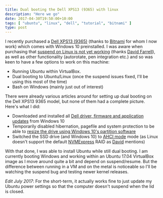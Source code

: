 ```yaml
---
title: Dual booting the Dell XPS13 (9365) with linux
description: "Here we go"
date: 2017-04-30T19:50:00+10:00
tags: [ "ubuntu", "linux", "dell", "tutorial", "bitnami" ]
type: post
---
```


I recently purchased a [Dell XPS13 (9365)][dell-xps13] (thanks to
[Bitnami][bitnami] for whom I now work) which comes with Windows 10 preinstalled. I was
aware when purchasing that [suspend on Linux is not yet working][suspend-issue]
(thanks [David Farrell][david-farrell]), as well as other functionality
(autorotate, pen integration etc.) and so was keen to have a few options to
work on this machine<!--more-->:

* Running Ubuntu within VirtualBox.
* Dual booting to Ubuntu/Linux (once the suspend issues fixed, I'll be using this most of the time)
* Bash on Windows (mainly just out of interest)

There were already various articles around for setting up dual booting on the Dell XPS13 9365 model,
but none of them had a complete picture. Here's what I did:

* Downloaded and installed all [Dell driver, firmware and application updates][drivers] from Windows 10
* Temporarily disabled hibernation, pagefile and system protection to be able to [resize the drive using Windows 10's partition software][resize]
* Switched the SSD drive (and Windows 10) to [AHCI mode][ahci] mode (as Linux doesn't support the default [NVMExpress][nvme] RAID as [David][david-farrell] mentions)

With that done, I was able to install Ubuntu while still dual booting. I am
currently booting Windows and working within an Ubuntu 17.04 VirtualBox image
as I move around quite a bit and depend on suspend/resume. But the difference
between running in a VM and on the metal is noticeable so I'll be watching the
suspend bug and testing newer kernel releases.

*Edit July 2017*: For the short-term, it actually works fine to just update my Ubuntu power settings
so that the computer doesn't suspend when the lid is closed.

[dell-xps13]: http://www.dell.com/au/p/xps-13-9365-2-in-1-laptop/pd?oc=z511203au&model_id=xps-13-9365-2-in-1-laptop
[bitnami]: https://bitnami.com/
[bitnami-hiring]: https://bitnami.com/careers
[shrink-w10-drive]: http://www.download3k.com/articles/How-to-shrink-a-disk-volume-beyond-the-point-where-any-unmovable-files-are-located-00432
[suspend-issue]: https://bugzilla.kernel.org/show_bug.cgi?id=192591
[david-farrell]: http://perltricks.com/article/laptop-review--dell-xps-13-2-in-1--9365-/
[drivers]: http://www.dell.com/support/home/us/en/04/product-support/product/xps-13-9365-2-in-1-laptop/drivers
[resize]: http://www.download3k.com/articles/How-to-shrink-a-disk-volume-beyond-the-point-where-any-unmovable-files-are-located-00432
[ahci]: https://www.tenforums.com/drivers-hardware/15006-attn-ssd-owners-enabling-ahci-mode-after-windows-10-installation.html
[nvme]: https://en.wikipedia.org/wiki/NVM_Express
